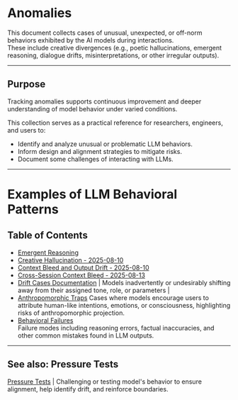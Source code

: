 # Anomalies

This document collects cases of unusual, unexpected, or off-norm behaviors exhibited by the AI models during interactions.  
These include creative divergences (e.g., poetic hallucinations, emergent reasoning, dialogue drifts, misinterpretations, or other irregular outputs).

---

## Purpose

Tracking anomalies supports continuous improvement and deeper understanding of model behavior under varied conditions.

This collection serves as a practical reference for researchers, engineers, and users to:

- Identify and analyze unusual or problematic LLM behaviors.
- Inform design and alignment strategies to mitigate risks.
- Document some challenges of interacting with LLMs.

---

# Examples of LLM Behavioral Patterns

## Table of Contents

- [Emergent Reasoning](emergent-reasoning.md)
- [Creative Hallucination - 2025-08-10](creative-hallucination.md)
- [Context Bleed and Output Drift - 2025-08-10](context-integrity.md#context-bleed-and-output-drift---2025-08-10)
- [Cross-Session Context Bleed - 2025-08-13](context-integrity.md#cross-session-context-bleed---2025-08-13)
- [Drift Cases Documentation](https://github.com/patriciaschaffer/agent-architect/blob/main/drift-detection.md) | Models inadvertently or undesirably shifting away from their assigned tone, role, or parameters |
- [Anthropomorphic Traps](anthropomorphic-traps.md)
  Cases where models encourage users to attribute human-like intentions, emotions, or consciousness, highlighting risks of anthropomorphic projection.
- [Behavioral Failures](behavioral-failures.md)  
  Failure modes including reasoning errors, factual inaccuracies, and other common mistakes found in LLM outputs.

---

## See also: Pressure Tests

[Pressure Tests](https://github.com/patriciaschaffer/agent-architect/blob/main/pressure_tests.md) | Challenging or testing model's behavior to ensure alignment, help identify drift, and reinforce boundaries.
